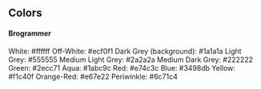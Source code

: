 
## Colors

#### Brogrammer

  White: #ffffff
  Off-White: #ecf0f1
  Dark Grey (background): #1a1a1a
  Light Grey: #555555
  Medium Light Grey: #2a2a2a
  Medium Dark Grey: #222222
  Green: #2ecc71
  Aqua: #1abc9c
  Red: #e74c3c
  Blue: #3498db
  Yellow: #f1c40f
  Orange-Red: #e67e22
  Periwinkle: #6c71c4

